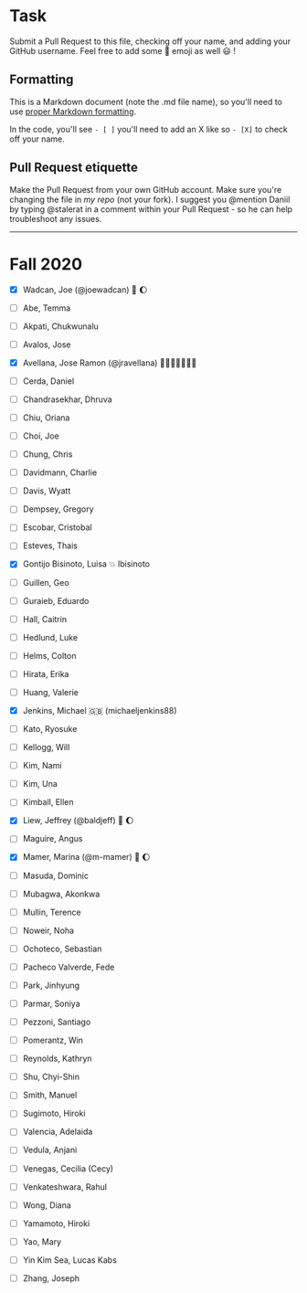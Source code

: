 # Task
Submit a Pull Request to this file, checking off your name, and adding your GitHub username. Feel free to add some :rocket: emoji as well :smiley: ! 

## Formatting
This is a Markdown document (note the .md file name), so you'll need to use [proper Markdown formatting](https://help.github.com/articles/basic-writing-and-formatting-syntax/#task-lists). 

In the code, you'll see `- [ ]` you'll need to add an X like so `- [X]` to check off your name.

## Pull Request etiquette
Make the Pull Request from your own GitHub account. Make sure you're changing the file in _my repo_ (not your fork). I suggest you @mention Daniil by typing @stalerat in a comment within your Pull Request - so he can help troubleshoot any issues.  

------------

# Fall 2020

- [X] Wadcan, Joe (@joewadcan) 🚀 🌔

- [ ] Abe, Temma

- [ ] Akpati, Chukwunalu

- [ ] Avalos, Jose

- [x] Avellana, Jose Ramon (@jravellana) 🤷🏻‍♂️🤗🙅🏻‍♂️

- [ ] Cerda, Daniel

- [ ] Chandrasekhar, Dhruva

- [ ] Chiu, Oriana

- [ ] Choi, Joe

- [ ] Chung, Chris

- [ ] Davidmann, Charlie

- [ ] Davis, Wyatt

- [ ] Dempsey, Gregory

- [ ] Escobar, Cristobal

- [ ] Esteves, Thais

- [X] Gontijo Bisinoto, Luisa 	💥 lbisinoto

- [ ] Guillen, Geo

- [ ] Guraieb, Eduardo

- [ ] Hall, Caitrin

- [ ] Hedlund, Luke

- [ ] Helms, Colton

- [ ] Hirata, Erika

- [ ] Huang, Valerie

- [x] Jenkins, Michael 🇬🇧 (michaeljenkins88)

- [ ] Kato, Ryosuke

- [ ] Kellogg, Will

- [ ] Kim, Nami

- [ ] Kim, Una

- [ ] Kimball, Ellen

- [x] Liew, Jeffrey (@baldjeff) 🚀 🌔

- [ ] Maguire, Angus

- [X] Mamer, Marina (@m-mamer) 🚀 🌔

- [ ] Masuda, Dominic

- [ ] Mubagwa, Akonkwa

- [ ] Mullin, Terence

- [ ] Noweir, Noha

- [ ] Ochoteco, Sebastian

- [ ] Pacheco Valverde, Fede

- [ ] Park, Jinhyung


- [ ] Parmar, Soniya

- [ ] Pezzoni, Santiago

- [ ] Pomerantz, Win

- [ ] Reynolds, Kathryn

- [ ] Shu, Chyi-Shin

- [ ] Smith, Manuel

- [ ] Sugimoto, Hiroki

- [ ] Valencia, Adelaida

- [ ] Vedula, Anjani

- [ ] Venegas, Cecilia (Cecy)

- [ ] Venkateshwara, Rahul

- [ ] Wong, Diana

- [ ] Yamamoto, Hiroki

- [ ] Yao, Mary

- [ ] Yin Kim Sea, Lucas Kabs

- [ ] Zhang, Joseph
